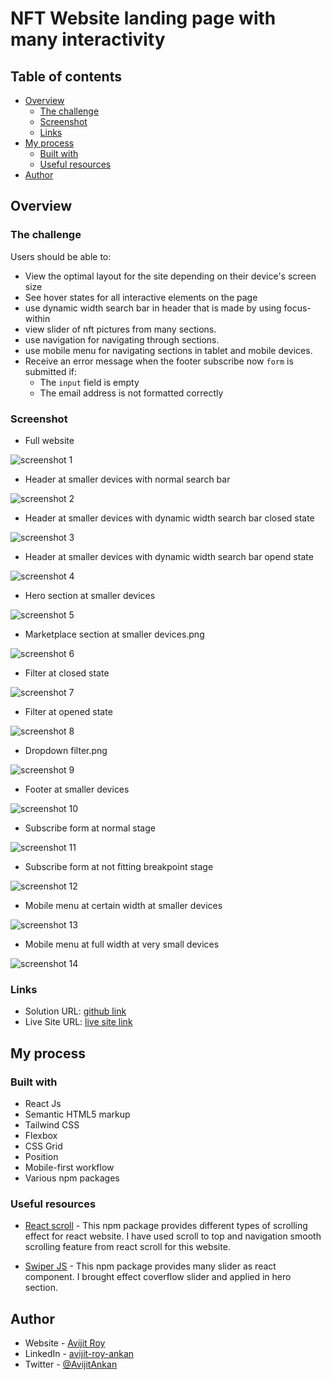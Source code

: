 # NFT Website landing page with many interactivity

## Table of contents

- [Overview](#overview)
  - [The challenge](#the-challenge)
  - [Screenshot](#screenshot)
  - [Links](#links)
- [My process](#my-process)
  - [Built with](#built-with)
  - [Useful resources](#useful-resources)
- [Author](#author)

## Overview

### The challenge

Users should be able to:

- View the optimal layout for the site depending on their device's screen size
- See hover states for all interactive elements on the page
- use dynamic width search bar in header that is made by using focus-within
- view slider of nft pictures from many sections.
- use navigation for navigating through sections.
- use mobile menu for navigating sections in tablet and mobile devices.
- Receive an error message when the footer subscribe now `form` is submitted if:
  - The `input` field is empty
  - The email address is not formatted correctly

### Screenshot

- Full website

![screenshot 1](./src/assets/screenshots/Website%20full%20page.png)

- Header at smaller devices with normal search bar

![screenshot 2](./src/assets//screenshots/Header%20at%20smaller%20devices%20with%20normal%20search%20bar.png)

- Header at smaller devices with dynamic width search bar closed state

![screenshot 3](./src/assets/screenshots/Header%20at%20smaller%20devices%20with%20dynamic%20width%20search%20bar%20closed%20state.png)

- Header at smaller devices with dynamic width search bar opend state

![screenshot 4](./src/assets/screenshots/Header%20at%20smaller%20devices%20with%20dynamic%20width%20search%20bar%20opend%20state.png)

- Hero section at smaller devices

![screenshot 5](./src/assets/screenshots/Hero%20section%20at%20smaller%20devices.png)

- Marketplace section at smaller devices.png

![screenshot 6](./src/assets/screenshots/Marketplace%20section%20at%20smaller%20devices.png)

- Filter at closed state

![screenshot 7](./src/assets/screenshots/Filter%20at%20closed%20state.png)

- Filter at opened state

![screenshot 8](./src/assets/screenshots/Filter%20at%20opend%20state.png)

- Dropdown filter.png

![screenshot 9](./src/assets/screenshots/Dropdown%20filter.png)

- Footer at smaller devices

![screenshot 10](./src/assets/screenshots/Footer%20at%20smaller%20devices.png)

- Subscribe form at normal stage

![screenshot 11](./src/assets/screenshots/Subscribe%20form%20at%20normal%20stage.png)

- Subscribe form at not fitting breakpoint stage

![screenshot 12](./src/assets/screenshots/Subscribe%20form%20at%20not%20fitting%20breakpoint%20stage.png)

- Mobile menu at certain width at smaller devices

![screenshot 13](./src/assets/screenshots/Mobile%20menu%20at%20certain%20width%20at%20smaller%20devices.png)

- Mobile menu at full width at very small devices

![screenshot 14](./src/assets/screenshots/Mobile%20menu%20at%20full%20width%20at%20very%20small%20devices.png)

### Links

- Solution URL: [github link](https://github.com/ankan-782/NFT-landing-page)
- Live Site URL: [live site link](https://manage-landing-page-rav.netlify.app)

## My process

### Built with

- React Js
- Semantic HTML5 markup
- Tailwind CSS
- Flexbox
- CSS Grid
- Position
- Mobile-first workflow
- Various npm packages

### Useful resources

- [React scroll](https://andy-bell.co.uk/a-modern-css-reset/) - This npm package provides different types of scrolling effect for react website. I have used scroll to top and navigation smooth scrolling feature from react scroll for this website.

- [Swiper JS](https://swiperjs.com/react) - This npm package provides many slider as react component. I brought effect coverflow slider and applied in hero section.

## Author

- Website - [Avijit Roy](https://avijit-roy-portfolio.netlify.app/)
- LinkedIn - [avijit-roy-ankan](https://www.linkedin.com/in/avijit-roy-ankan/)
- Twitter - [@AvijitAnkan](https://twitter.com/AvijitAnkan)
